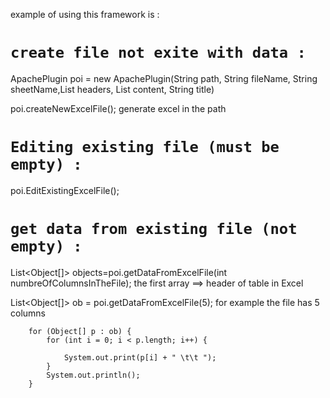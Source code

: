 example of using this framework is :

# `create file not exite with data :`

ApachePlugin poi = new ApachePlugin(String path, String fileName, String sheetName,List<String> headers, List<anyThing> content, String title)

poi.createNewExcelFile();  generate excel in the path

# `Editing existing file (must be empty) :`

poi.EditExistingExcelFile();


# `get data from existing file (not empty) :`

List<Object[]> objects=poi.getDataFromExcelFile(int numbreOfColumnsInTheFile);  the first array ==> header of table in Excel

List<Object[]> ob = poi.getDataFromExcelFile(5); for example the file has 5 columns

		for (Object[] p : ob) {
			for (int i = 0; i < p.length; i++) {

				System.out.print(p[i] + " \t\t ");
			}
			System.out.println();
		}

